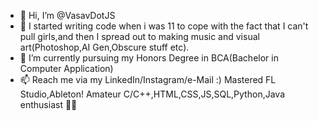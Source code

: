 - 👋 Hi, I’m @VasavDotJS
- 👀 I started writing code when i was 11 to cope with the fact that I can't pull girls,and then I spread out to making music and visual art(Photoshop,AI Gen,Obscure stuff etc).
- 🌱 I’m currently pursuing my Honors Degree in BCA(Bachelor in Computer Application)
- 📫 Reach me via my LinkedIn/Instagram/e-Mail :)
Mastered FL Studio,Ableton!
Amateur C/C++,HTML,CSS,JS,SQL,Python,Java enthusiast ✌🏽
